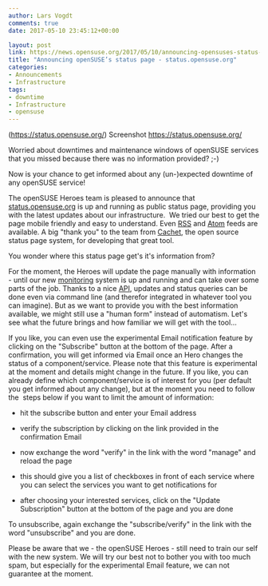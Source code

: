 ```yaml
---
author: Lars Vogdt
comments: true
date: 2017-05-10 23:45:12+00:00

layout: post
link: https://news.opensuse.org/2017/05/10/announcing-opensuses-status-page-status-opensuse-org/
title: "Announcing openSUSE’s status page - status.opensuse.org"
categories:
- Announcements
- Infrastructure
tags:
- downtime
- Infrastructure
- opensuse
---
```

(https://status.opensuse.org/) Screenshot https://status.opensuse.org/

Worried about downtimes and maintenance windows of openSUSE services that you missed because there was no information provided? ;-)

Now is your chance to get informed about any (un-)expected downtime of any openSUSE service!

The openSUSE Heroes team is pleased to announce that [status.opensuse.org](https://status.opensuse.org/) is up and running as public status page, providing you with the latest updates about our infrastructure.  We tried our best to get the page mobile friendly and easy to understand. Even [RSS](https://status.opensuse.org/rss) and [Atom](https://status.opensuse.org/atom) feeds are available. A big "thank you" to the team from [Cachet](https://cachethq.io/), the open source status page system, for developing that great tool.

You wonder where this status page get's it's information from?

For the moment, the Heroes will update the page manually with information - until our new [monitoring](https://monitor.opensuse.org/) system is up and running and can take over some parts of the job. Thanks to a nice [API](https://docs.cachethq.io/reference), updates and status queries can be done even via command line (and therefor integrated in whatever tool you can imagine). But as we want to provide you with the best information available, we might still use a "human form" instead of automatism. Let's see what the future brings and how familiar we will get with the tool...

<!-- more -->

If you like, you can even use the experimental Email notification feature by clicking on the "Subscribe" button at the bottom of the page. After a confirmation, you will get informed via Email once an Hero changes the status of a component/service. Please note that this feature is experimental at the moment and details might change in the future. If you like, you can already define which component/service is of interest for you (per default you get informed about any change), but at the moment you need to follow the  steps below if you want to limit the amount of information:



 	
  * hit the subscribe button and enter your Email address

 	
  * verify the subscription by clicking on the link provided in the confirmation Email

 	
  * now exchange the word "verify" in the link with the word "manage" and reload the page

 	
  * this should give you a list of checkboxes in front of each service where you can select the services you want to get notifications for

 	
  * after choosing your interested services, click on the "Update Subscription" button at the bottom of the page and you are done


To unsubscribe, again exchange the "subscribe/verify" in the link with the word "unsubscribe" and you are done.

Please be aware that we - the openSUSE Heroes - still need to train our self with the new system. We will try our best not to bother you with too much spam, but especially for the experimental Email feature, we can not guarantee at the moment.		
